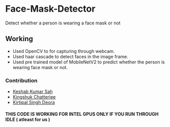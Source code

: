 # Face-Mask-Detector
Detect whether a person is wearing a face mask or not
## Working
- Used OpenCV to for capturing through webcam.
- Used haar cascade to detect faces in the image frame.
- Used pre trained model of MobileNetV2 to predict whether the person is wearing face mask or not.
### Contribution
- <a href="https://github.com/">Keshab Kumar Sah</a>
- <a href="https://github.com/Kingshukrox">Kingshuk Chatterjee</a>
- <a href="https://github.com/">Kirtipal Singh Deora</a>

#### THIS CODE IS WORKING FOR INTEL GPUS ONLY IF YOU RUN THROUGH IDLE ( atleast for us )
